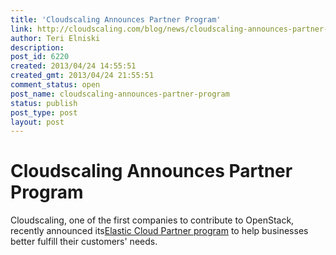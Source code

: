 ```yaml
---
title: 'Cloudscaling Announces Partner Program'
link: http://cloudscaling.com/blog/news/cloudscaling-announces-partner-program/
author: Teri Elniski
description: 
post_id: 6220
created: 2013/04/24 14:55:51
created_gmt: 2013/04/24 21:55:51
comment_status: open
post_name: cloudscaling-announces-partner-program
status: publish
post_type: post
layout: post
---
```


# Cloudscaling Announces Partner Program

Cloudscaling, one of the first companies to contribute to OpenStack, recently announced its[Elastic Cloud Partner program](/blog/press-releases/cloudscaling-elastic-cloud-partner-program-offers-channel-ready-solution-for-customers-implementing-openstack-powered-cloud-infrastructure/) to help businesses better fulfill their customers' needs.